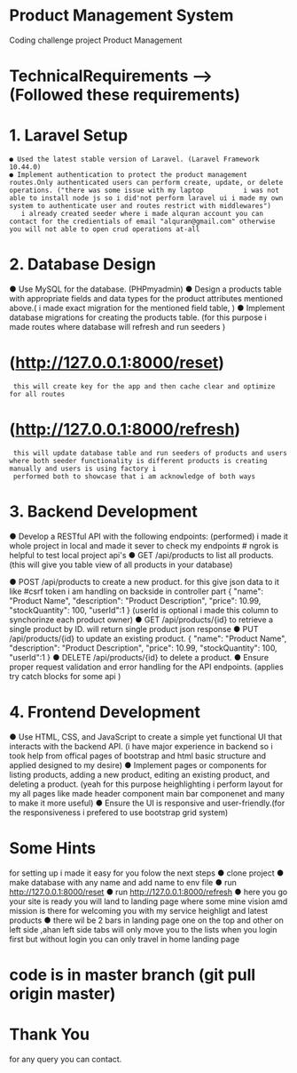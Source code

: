 # Product Management System
  Coding challenge project Product Management
# TechnicalRequirements --> (Followed these requirements)
# 1. Laravel Setup
    ● Used the latest stable version of Laravel. (Laravel Framework 10.44.0) 
    ● Implement authentication to protect the product management routes.Only authenticated users can perform create, update, or delete operations. ("there was some issue with my laptop          i was not able to install node js so i did'not perform laravel ui i made my own system to authenticate user and routes restrict with middlewares")
       i already created seeder where i made alquran account you can contact for the credientials of email "alquran@gmail.com" otherwise you will not able to open crud operations at-all 
   
# 2. Database Design
   ● Use MySQL for the database. (PHPmyadmin)
   ● Design a products table with appropriate fields and data types for the product attributes mentioned above.( i made exact migration for the mentioned field table, )
   ● Implement database migrations  for creating the products table. (for this purpose i made routes where database will refresh and run seeders  )
   # (http://127.0.0.1:8000/reset)  
     this will create key for the app and then cache clear and optimize for all routes 
   # (http://127.0.0.1:8000/refresh)
     this will update database table and run seeders of products and users where both seeder functionality is different products is creating manually and users is using factory i         
     performed both to showcase that i am acknowledge of both ways
   
# 3. Backend Development
   ● Develop a RESTful API with the following endpoints: (performed)
     i made it whole project in local and made it sever to check my endpoints 
     # ngrok is helpful to test local project api's 
   ● GET /api/products to list all products. (this will give you table view of all products in your database)
   
   ● POST /api/products to create a new product.
     for this give json data to it like 
     #csrf token i am handling on backside in controller part
     {
      "name": "Product Name",
      "description": "Product Description",
      "price": 10.99,
      "stockQuantity": 100,
      "userId":1
      } (userId is optional i made this column to synchorinze each product owner)
   ● GET /api/products/{id}    to retrieve a single product by ID.
     will return single product json response 
   ● PUT /api/products/{id} to update an existing product.
     {
        "name": "Product Name",
        "description": "Product Description",
        "price": 10.99,
        "stockQuantity": 100,
        "userId":1
      } 
   ● DELETE /api/products/{id} to delete a product. 
   ● Ensure proper request validation and error handling for the API endpoints. (applies try catch blocks for some api )
# 4. Frontend Development
   ● Use HTML, CSS, and JavaScript to create a simple yet functional UI that interacts with the backend API. (i have major experience in backend so i took help from offical pages of           bootstrap and html basic structure and applied designed to my desire)
   ● Implement pages or components for listing products, adding a new product, editing an existing product, and deleting a product. (yeah for this purpose heighlighting i perform layout 
     for my all pages like made header component main bar componenet and many to make it more useful)
   ● Ensure the UI is responsive and user-friendly.(for the responsiveness i prefered to use bootstrap grid system)

# Some Hints 
   for setting up i made it easy for you  folow the next steps
    ●  clone project
    ●  make database with any name and add name to env file 
    ●  run http://127.0.0.1:8000/reset 
    ●  run http://127.0.0.1:8000/refresh
    ●  here you go your site is ready you will land to landing page where some mine vision amd mission is there for welcoming you with my service heighligt and latest products 
    ●  there wil be 2 bars in landing page one on the top and other on left side ,ahan left side tabs will only move you to the lists when you login first but without login you can only         travel in home landing page 
#  code is in master branch (git pull origin master)
# Thank You
  for any query you can contact.
    
     
 
